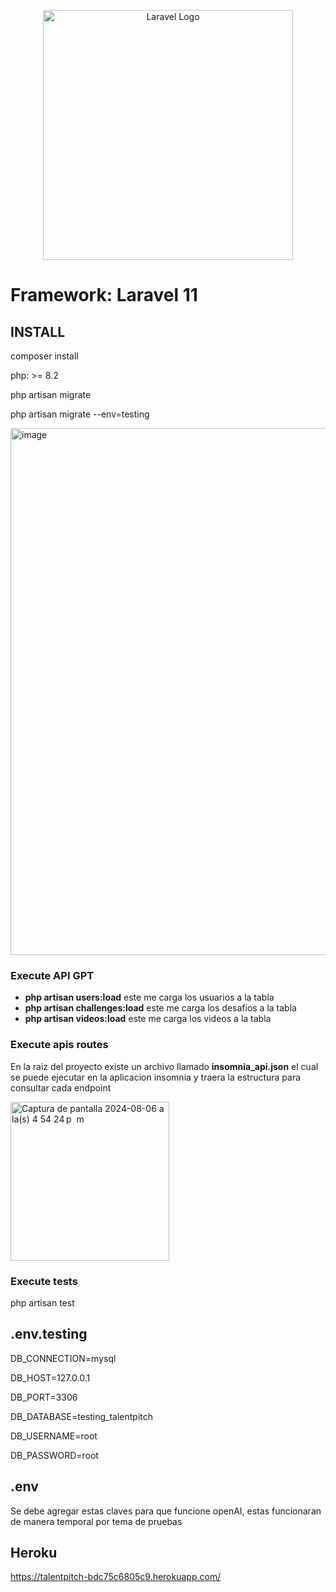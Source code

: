 <p align="center"><a href="https://laravel.com" target="_blank"><img src="https://raw.githubusercontent.com/laravel/art/master/logo-lockup/5%20SVG/2%20CMYK/1%20Full%20Color/laravel-logolockup-cmyk-red.svg" width="400" alt="Laravel Logo"></a></p>

# Framework: Laravel 11

## INSTALL

composer install

php:  >= 8.2

php artisan migrate

php artisan migrate --env=testing

<img width="843" alt="image" src="https://github.com/user-attachments/assets/93edeb20-cd70-4adb-b88d-5669b8555dfa">


### Execute API GPT

- **php artisan users:load**  este me carga los usuarios a la tabla
- **php artisan challenges:load**  este me carga los desafios a la tabla
- **php artisan videos:load**  este me carga los videos a la tabla

### Execute apis routes

En la raiz del proyecto existe un archivo llamado **insomnia_api.json** el cual se puede ejecutar en la aplicacion insomnia y traera la estructura para consultar cada endpoint

<img width="254" alt="Captura de pantalla 2024-08-06 a la(s) 4 54 24 p  m" src="https://github.com/user-attachments/assets/5f7ec4bf-bd8c-4ee7-ba73-28a0b4791abc">


### Execute tests

php artisan test


## .env.testing

DB_CONNECTION=mysql

DB_HOST=127.0.0.1

DB_PORT=3306

DB_DATABASE=testing_talentpitch

DB_USERNAME=root

DB_PASSWORD=root

## .env
Se debe agregar estas claves para que funcione openAI, estas funcionaran de manera temporal por tema de pruebas


## Heroku
https://talentpitch-bdc75c6805c9.herokuapp.com/

